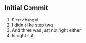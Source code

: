 ## Initial Commit ##

1. First change!
2. I didn't like step twq
3. And three was just not right either
4. Is right out